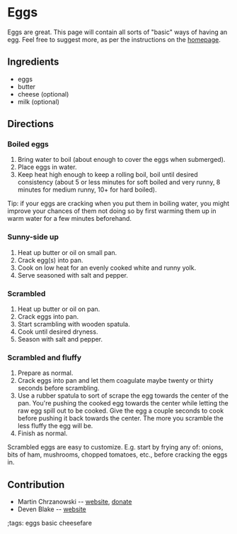 # Eggs

Eggs are great. This page will contain all sorts of "basic" ways of having an
egg. Feel free to suggest more, as per the instructions on the
[homepage](index.html).

## Ingredients

- eggs
- butter
- cheese (optional)
- milk (optional)

## Directions

### Boiled eggs

1. Bring water to boil (about enough to cover the eggs when submerged).
2. Place eggs in water.
3. Keep heat high enough to keep a rolling boil, boil until desired consistency
   (about 5 or less minutes for soft boiled and very runny, 8 minutes for medium
   runny, 10+ for hard boiled).

Tip: if your eggs are cracking when you put them in boiling water, you might
improve your chances of them not doing so by first warming them up in warm water
for a few minutes beforehand.

### Sunny-side up

1. Heat up butter or oil on small pan.
2. Crack egg(s) into pan.
3. Cook on low heat for an evenly cooked white and runny yolk.
4. Serve seasoned with salt and pepper.

### Scrambled

1. Heat up butter or oil on pan.
2. Crack eggs into pan.
3. Start scrambling with wooden spatula.
4. Cook until desired dryness.
5. Season with salt and pepper.

### Scrambled and fluffy

1. Prepare as normal.
2. Crack eggs into pan and let them coagulate maybe twenty or thirty seconds before scrambling.
3. Use a rubber spatula to sort of scrape the egg towards the center of the pan.
You're pushing the cooked egg towards the center while letting the raw egg spill out to be cooked.
Give the egg a couple seconds to cook before pushing it back towards the center.
The more you scramble the less fluffy the egg will be.
4. Finish as normal.

Scrambled eggs are easy to customize. E.g. start by frying any of: onions, bits
of ham, mushrooms, chopped tomatoes, etc., before cracking the eggs in.

## Contribution

- Martin Chrzanowski -- [website](https://m-chrzan.xyz), [donate](https://m-chrzan.xyz/crypto.html)
- Deven Blake -- [website](http://www.trinity.moe)

;tags: eggs basic cheesefare
